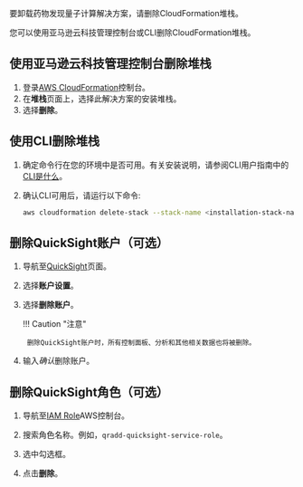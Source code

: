 要卸载药物发现量子计算解决方案，请删除CloudFormation堆栈。

您可以使用亚马逊云科技管理控制台或CLI删除CloudFormation堆栈。

## 使用亚马逊云科技管理控制台删除堆栈

1. 登录[AWS CloudFormation][cloudformation-console]控制台。
2. 在**堆栈**页面上，选择此解决方案的安装堆栈。
3. 选择**删除**。

## 使用CLI删除堆栈

1. 确定命令行在您的环境中是否可用。有关安装说明，请参阅CLI用户指南中的[CLI是什么][aws-cli]。
2. 确认CLI可用后，请运行以下命令:

    ```bash
    aws cloudformation delete-stack --stack-name <installation-stack-name>
    ```

## 删除QuickSight账户（可选）

1. 导航至[QuickSight](https://us-east-1.quicksight.aws.amazon.com/sn/admin)页面。
2. 选择**账户设置**。
3. 选择**删除账户**。

    !!! Caution "注意"

        删除QuickSight账户时，所有控制面板、分析和其他相关数据也将被删除。

4.  输入*确认*删除账户。  

## 删除QuickSight角色（可选）

1. 导航至[IAM Role](https://console.aws.amazon.com/iamv2/home#/roles)AWS控制台。

2. 搜索角色名称。例如，`qradd-quicksight-service-role`。

3. 选中勾选框。

4. 点击**删除**。

[cloudformation-console]: https://console.aws.amazon.com/cloudformation/home
[aws-cli]: https://docs.aws.amazon.com/cli/latest/userguide/cli-chap-welcome.html
